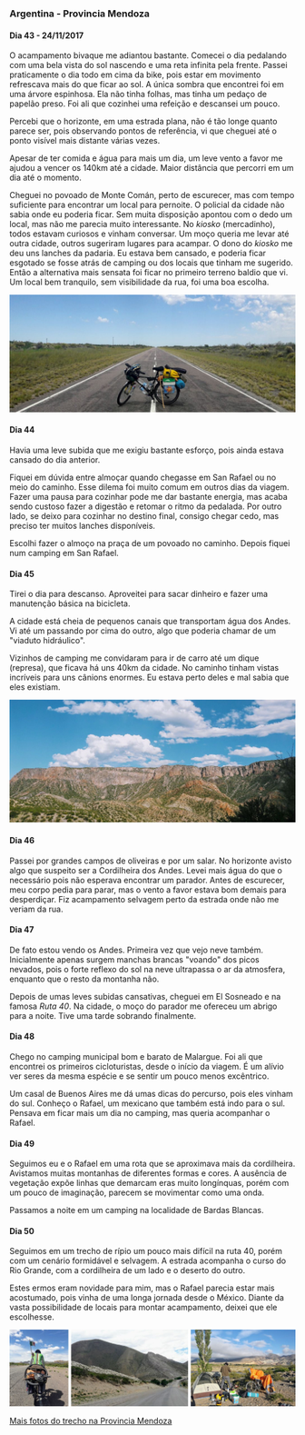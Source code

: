 ### Argentina - Provincia Mendoza

#### Dia 43 - 24/11/2017

O acampamento bivaque me adiantou bastante.
Comecei o dia pedalando com uma bela vista do sol nascendo e uma reta infinita pela frente.
Passei praticamente o dia todo em cima da bike, pois estar em movimento refrescava mais do que ficar ao sol.
A única sombra que encontrei foi em uma árvore espinhosa.
Ela não tinha folhas, mas tinha um pedaço de papelão preso.
Foi ali que cozinhei uma refeição e descansei um pouco.

Percebi que o horizonte, em uma estrada plana, não é tão longe quanto parece ser, pois observando pontos de referência, vi que cheguei até o ponto visível mais distante várias vezes.

Apesar de ter comida e água para mais um dia, um leve vento a favor me ajudou a vencer os 140km até a cidade.
Maior distância que percorri em um dia até o momento.

Cheguei no povoado de Monte Comán, perto de escurecer, mas com tempo suficiente para encontrar um local para pernoite.
O policial da cidade não sabia onde eu poderia ficar.
Sem muita disposição apontou com o dedo um local, mas não me parecia muito interessante.
No *kiosko* (mercadinho), todos estavam curiosos e vinham conversar.
Um moço queria me levar até outra cidade, outros sugeriram lugares para acampar.
O dono do *kiosko* me deu uns lanches da padaria.
Eu estava bem cansado, e poderia ficar esgotado se fosse atrás de camping ou dos locais que tinham me sugerido.
Então a alternativa mais sensata foi ficar no primeiro terreno baldio que vi.
Um local bem tranquilo, sem visibilidade da rua, foi uma boa escolha.

![mendoza reta infinita](./assets/images/mendoza-reta.jpg)

#### Dia 44

Havia uma leve subida que me exigiu bastante esforço, pois ainda estava cansado do dia anterior.

Fiquei em dúvida entre almoçar quando chegasse em San Rafael ou no meio do caminho.
Esse dilema foi muito comum em outros dias da viagem.
Fazer uma pausa para cozinhar pode me dar bastante energia, mas acaba sendo custoso fazer a digestão e retomar o ritmo da pedalada.
Por outro lado, se deixo para cozinhar no destino final, consigo chegar cedo, mas preciso ter muitos lanches disponíveis.

Escolhi fazer o almoço na praça de um povoado no caminho. Depois fiquei num camping em San Rafael.


#### Dia 45

Tirei o dia para descanso. 
Aproveitei para sacar dinheiro e fazer uma manutenção básica na bicicleta.

A cidade está cheia de pequenos canais que transportam água dos Andes.
Vi até um passando por cima do outro, algo que poderia chamar de um "viaduto hidráulico".

Vizinhos de camping me convidaram para ir de carro até um dique (represa), que ficava há uns 40km da cidade.
No caminho tinham vistas incríveis para uns cânions enormes.
Eu estava perto deles e mal sabia que eles existiam.

![canions de mendoza](./assets/images/canyons-mendoza.jpg)

#### Dia 46

Passei por grandes campos de oliveiras e por um salar.
No horizonte avisto algo que suspeito ser a Cordilheira dos Andes.
Levei mais água do que o necessário pois não esperava encontrar um parador.
Antes de escurecer, meu corpo pedia para parar, mas o vento a favor estava bom demais para desperdiçar.
Fiz acampamento selvagem perto da estrada onde não me veriam da rua.

#### Dia 47

De fato estou vendo os Andes.
Primeira vez que vejo neve também. 
Inicialmente apenas surgem manchas brancas "voando" dos picos nevados, pois o forte reflexo do sol na neve ultrapassa o ar da atmosfera, enquanto que o resto da montanha não.

Depois de umas leves subidas cansativas, cheguei em El Sosneado e na famosa *Ruta 40*.
Na cidade, o moço do parador me ofereceu um abrigo para a noite.
Tive uma tarde sobrando finalmente.

#### Dia 48

Chego no camping municipal bom e barato de Malargue.
Foi ali que encontrei os primeiros cicloturistas, desde o início da viagem.
É um alívio ver seres da mesma espécie e se sentir um pouco menos excêntrico.

Um casal de Buenos Aires me dá umas dicas do percurso, pois eles vinham do sul.
Conheço o Rafael, um mexicano que também está indo para o sul.
Pensava em ficar mais um dia no camping, mas queria acompanhar o Rafael.

#### Dia 49

Seguimos eu e o Rafael em uma rota que se aproximava mais da cordilheira.
Avistamos muitas montanhas de diferentes formas e cores.
A ausência de vegetação expõe linhas que demarcam eras muito longínquas, porém com um pouco de imaginação, parecem se movimentar como uma onda.

Passamos a noite em um camping na localidade de Bardas Blancas.

#### Dia 50

Seguimos em um trecho de rípio um pouco mais difícil na ruta 40, porém com um cenário formidável e selvagem.
A estrada acompanha o curso do Rio Grande, com a cordilheira de um lado e o deserto do outro.

Estes ermos eram novidade para mim, mas o Rafael parecia estar mais acostumado, pois vinha de uma longa jornada desde o México.
Diante da vasta possibilidade de locais para montar acampamento, deixei que ele escolhesse.

![Mendoza montanhas e o Rafael](./assets/images/mendoza-rafael.jpg)

[Mais fotos do trecho na Provincia Mendoza](https://photos.app.goo.gl/yRDItg28sKcZe5kB3)

